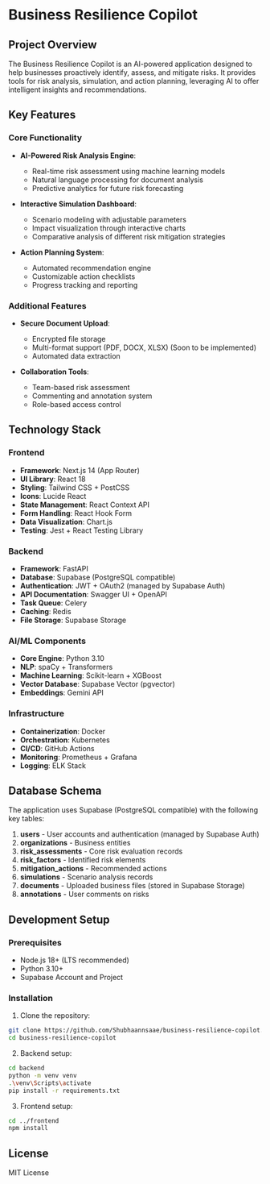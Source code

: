 # Business Resilience Copilot

## Project Overview

The Business Resilience Copilot is an AI-powered application designed to help businesses proactively identify, assess, and mitigate risks. It provides tools for risk analysis, simulation, and action planning, leveraging AI to offer intelligent insights and recommendations.

## Key Features

### Core Functionality

- **AI-Powered Risk Analysis Engine**: 
  - Real-time risk assessment using machine learning models
  - Natural language processing for document analysis
  - Predictive analytics for future risk forecasting

- **Interactive Simulation Dashboard**:
  - Scenario modeling with adjustable parameters
  - Impact visualization through interactive charts
  - Comparative analysis of different risk mitigation strategies

- **Action Planning System**:
  - Automated recommendation engine
  - Customizable action checklists
  - Progress tracking and reporting

### Additional Features

- **Secure Document Upload**:
  - Encrypted file storage
  - Multi-format support (PDF, DOCX, XLSX) (Soon to be implemented)
  - Automated data extraction

- **Collaboration Tools**:
  - Team-based risk assessment
  - Commenting and annotation system
  - Role-based access control

## Technology Stack

### Frontend

- **Framework**: Next.js 14 (App Router)
- **UI Library**: React 18
- **Styling**: Tailwind CSS + PostCSS
- **Icons**: Lucide React
- **State Management**: React Context API
- **Form Handling**: React Hook Form
- **Data Visualization**: Chart.js
- **Testing**: Jest + React Testing Library

### Backend

- **Framework**: FastAPI
- **Database**: Supabase (PostgreSQL compatible)
- **Authentication**: JWT + OAuth2 (managed by Supabase Auth)
- **API Documentation**: Swagger UI + OpenAPI
- **Task Queue**: Celery
- **Caching**: Redis
- **File Storage**: Supabase Storage

### AI/ML Components

- **Core Engine**: Python 3.10
- **NLP**: spaCy + Transformers
- **Machine Learning**: Scikit-learn + XGBoost
- **Vector Database**: Supabase Vector (pgvector)
- **Embeddings**: Gemini API

### Infrastructure

- **Containerization**: Docker
- **Orchestration**: Kubernetes
- **CI/CD**: GitHub Actions
- **Monitoring**: Prometheus + Grafana
- **Logging**: ELK Stack

## Database Schema

The application uses Supabase (PostgreSQL compatible) with the following key tables:

1. **users** - User accounts and authentication (managed by Supabase Auth)
2. **organizations** - Business entities
3. **risk_assessments** - Core risk evaluation records
4. **risk_factors** - Identified risk elements
5. **mitigation_actions** - Recommended actions
6. **simulations** - Scenario analysis records
7. **documents** - Uploaded business files (stored in Supabase Storage)
8. **annotations** - User comments on risks

## Development Setup

### Prerequisites

- Node.js 18+ (LTS recommended)
- Python 3.10+
- Supabase Account and Project

### Installation

1. Clone the repository:
```bash
git clone https://github.com/Shubhaannsaae/business-resilience-copilot.git
cd business-resilience-copilot
```

2. Backend setup:
```bash
cd backend
python -m venv venv
.\venv\Scripts\activate
pip install -r requirements.txt
```

3. Frontend setup:
```bash
cd ../frontend
npm install
```


## License

MIT License